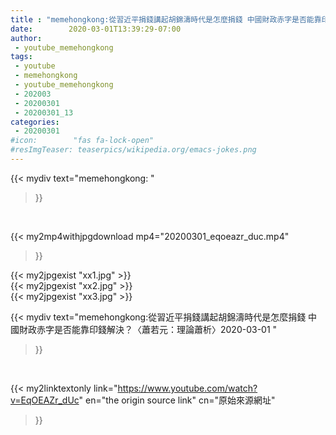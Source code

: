 ```yaml
---
title : "memehongkong:從習近平捐錢講起胡錦濤時代是怎麼捐錢 中國財政赤字是否能靠印錢解決？〈蕭若元：理論蕭析〉2020-03-01 "
date:        2020-03-01T13:39:29-07:00
author:
 - youtube_memehongkong
tags:
 - youtube
 - memehongkong
 - youtube_memehongkong
 - 202003
 - 20200301
 - 20200301_13
categories:
 - 20200301
#icon:        "fas fa-lock-open"
#resImgTeaser: teaserpics/wikipedia.org/emacs-jokes.png
---
```


{{< mydiv text="memehongkong: "
>}}
<br>


{{< my2mp4withjpgdownload mp4="20200301_eqoeazr_duc.mp4"
>}}

{{< my2jpgexist "xx1.jpg" >}}<br>
{{< my2jpgexist "xx2.jpg" >}}<br>
{{< my2jpgexist "xx3.jpg" >}}<br>



{{< mydiv text="memehongkong:從習近平捐錢講起胡錦濤時代是怎麼捐錢 中國財政赤字是否能靠印錢解決？〈蕭若元：理論蕭析〉2020-03-01 "
>}}
<br>

{{< my2linktextonly link="https://www.youtube.com/watch?v=EqOEAZr_dUc"
en="the origin source link" cn="原始來源網址"
>}}


<br>

